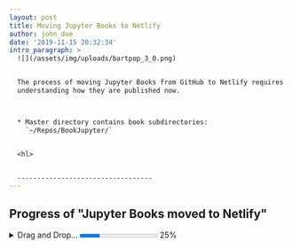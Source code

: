```yaml
---
layout: post
title: Moving Jupyter Books to Netlify
author: john_doe
date: '2019-11-15 20:32:34'
intro_paragraph: >
  ![](/assets/img/uploads/bartpop_3_0.png)


  The process of moving Jupyter Books from GitHub to Netlify requires
  understanding how they are published now.



  * Master directory contains book subdirectories:
    `~/Repos/BookJupyter/`


  <hl>


  ----------------------------------
---
```


<section class="progress window">
 <h1>Progress of "Jupyter Books moved to Netlify"</h1>
 <details>
  <summary>Drag and Drop... <progress max="375505392" value="97543282"></progress> 25%</summary>
  <dl>
   <dt>Explore book directory:</dt> <dd>Friday, 15 Nov</dd>
   <dt>Local filename:</dt> <dd>/home/rpausch/raycd.m4v</dd>
   <dt>Remote filename:</dt> <dd>/var/www/lectures/raycd.m4v</dd>
   <dt>Duration:</dt> <dd>01:16:27</dd>
   <dt>Color profile:</dt> <dd>SD (6-1-6)</dd>
   <dt>Dimensions:</dt> <dd>320×240</dd>
  </dl>
 </details>
</section>

